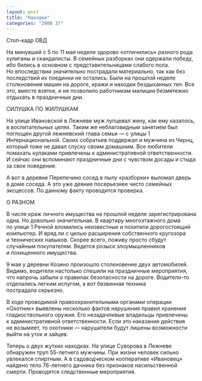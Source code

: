 ```yaml
---
layout: post
title: "Находки"
categories: "2008 37"
---
```


Стоп-кадр ОВД

На минувшей с 5 по 11 мая неделе здорово «отличились» разного рода хулиганы и скандалисты. В семейных разборках они одержали победу, ибо бились в основном с представительницами слабого пола. Но впоследствии значительно пострадали материально, так как без последствий их поединки не остались. Были на прошлой неделе столкновения машин на дороге, кражи и находки бездыханных тел. Все это, вместе взятое, и не позволило работникам милиции безмятежно отдыхать в праздничные дни.

СИЛУШКА ПО ЖИЛУШКАМ

На улице Ивановской в Лежневе муж лупцевал жену, как ему казалось, в воспитательных целях. Таким же неблаговидным занятием был поглощен другой лежневский глава семьи — с улицы 1 Интернациональной. Своих собратьев поддержал и мужчина из Чернц, который тоже не давал спуску своим домашним. Все любители помахать кулаками привлечены к административной ответственности. И сейчас они вспоминают праздничные дни с чувством досады и стыда за свое поведение.

А вот в деревне Перепечино сосед в пылу «разборки» выломал дверь в доме соседа. А это уже деяние посерьезнее чисто семейных эксцессов. По данному факту проводится проверка.

О РАЗНОМ

В числе краж личного имущества на прошлой неделе зарегистрирована одна. Но довольно значительная. В квартиру многоэтажного дома по улице 1 Речной вломились неизвестные и похитили дорогостоящий компьютер. И вряд ли с целью расширения собственного кругозора и технических навыков. Скорее всего, поживу просто сбудут случайным покупателям. Ведется розыск злоумышленников и похищенного имущества.

9 мая у деревни Козино произошло столкновение двух автомобилей. Видимо, водители настолько спешили на праздничные мероприятия, что напрочь забыли о правилах безопасности на дороге. Водители-то отделались легким испугом, а вот безвинная техника пострадала серьезно.

В ходе проводимой правоохранительными органами операции «Охотник» выявлены несколько фактов нарушения правил хранения гладкоствольного оружия. Его незадачливые владельцы привлечены к административной ответственности. Если это наказание действия не возымеет, то охотники — нарушители будут лишены возможности выйти на уток и зайцев.

Теперь о двух жутких находках. На улице Суворова в Лежневе обнаружен труп 55-летнего мужчины. При жизни человек сильно увлекался спиртным. А в садоводческом кооперативе «Ивановец» найдено тело 76-летнего дачника без признаков насильственной смерти. Проводятся следственные мероприятия.


